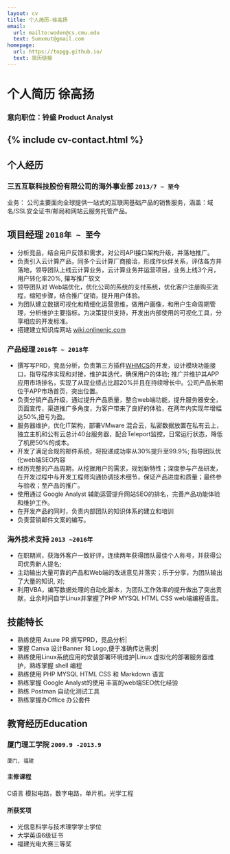 ```yaml
---
layout: cv
title: 个人简历-徐高扬
email:
  url: mailto:woden@cs.cmu.edu
  text: Sumxmut@gmail.com
homepage:
  url: https://topgg.github.io/
  text: 简历链接
---
```


# 个人简历 **徐高扬**

<!--
include contact information from the front matter
Supported arguments:
    - homepage: url, text
    - phone
    - email
-->

### 意向职位：铃盛 Product Analyst 

{% include cv-contact.html %}
---
## **个人经历**  

###  **三五互联科技股份有限公司的海外事业部** `2013/7 ~ 至今`

业务： 公司主要面向全球提供一站式的互联网基础产品的销售服务，涵盖：域名/SSL安全证书/邮局和网站云服务托管产品。

## **项目经理** `2018年 ~ 至今`

- 分析竞品，结合用户反馈和需求，对公司API接口架构升级，并落地推广。
- 负责引入云计算产品，同多个云计算厂商接洽，形成作伙伴关系，评估各方并落地，领导团队上线云计算业务，云计算业务并运营项目，业务上线3个月，用户转化率20%, 攥写推广软文
- 领导团队对 Web端优化，优化公司的系统的支付系统，优化客户注册购买流程，缩短步骤，结合推广促销，提升用户体验。
- 为团队建立数据可视化和精细化运营思维，做用户画像，和用户生命周期管理，分析维护主要指标，为决策提供支持，开发出内部使用的可视化工具，分享相应的开发标准。
- 搭建建立知识库网站 [wiki.onlinenic.com ](wiki.onlinenic.com)

### **产品经理** `2016年 ~ 2018年`

- 撰写写PRD，竞品分析，负责第三方插件[WHMCS](https://marketplace.whmcs.com/product/category/Domain+Registrars)的开发，设计模块功能接口，指导程序实现和对接，维护其迭代，确保用户的体验; 推广并维护其APP应用市场排名，实现了从现业绩占比超20%并且在持续增长中。公司产品长期位于APP市场首页，突出位置。
- 负责分销产品升级，通过提升产品质量，整合web端功能，提升服务器安全，页面宣传，渠道推广多角度，为客户带来了良好的体验，在两年内实现年增幅达50%,扭亏为盈。
- 服务器维护，优化IT架构，部署VMware 混合云，私密数据放置在私有云上，独立主机和公有云总计40台服务器，配合Teleport监控，日常运行状态，降低了机房50%的成本。
- 开发了满足合规的邮件系统，将投递成功率从30%提升至99.9%; 指导团队优化web端SEO内容
- 经历完整的产品周期，从挖掘用户的需求，规划新特性；深度参与产品研发，在开发过程中与开发工程师沟通协调技术细节，保证产品进度和质量；最终参与验收；至产品的推广。
- 使用通过 Google Analyst 辅助运营提升网站SEO的排名，完善产品功能体验和维护工作。
- 在开发产品的同时，负责内部团队的知识体系的建立和培训
- 负责营销邮件文案的编写。

### **海外技术支持** `2013 ~2016年 `

- 在职期间，获海外客户一致好评，连续两年获得团队最佳个人称号，并获得公司优秀新人提名; 
- 主动输出大量可靠的产品和Web端的改进意见并落实；乐于分享，为团队输出了大量的知识, 对;
- 利用VBA，编写数据处理的自动化脚本，为团队工作效率的提升做出了突出贡献，业余时间自学Linux并掌握了PHP MYSQL HTML CSS web端编程语言。

## **技能特长** 

- 熟练使用 Axure PR 撰写PRD，竞品分析|
- 掌握 Canva 设计Banner 和 Logo,便于准确传达需求|
- 熟练使用Linux系统应用的安装部署环境维护|Linux 虚拟化的部署服务器维护，熟练掌握 shell 编程
- 熟练使用 PHP MYSQL HTML CSS 和 Markdown 语言
- 熟练掌握 Google Analyst的使用 丰富的web端SEO优化经验
- 熟练 Postman 自动化测试工具
- 熟练掌握办Office 办公套件

## 教育经历Education 

### **厦门理工学院** `2009.9 -2013.9`

```
厦门, 福建
```
#### **主修课程**

C语言 模拟电路，数字电路，单片机，光学工程 

#### **所获奖项**
- 光信息科学与技术理学学士学位
- 大学英语6级证书
- 福建光电大赛三等奖


<!-- ### Footer

Last updated: june 2020 -->
